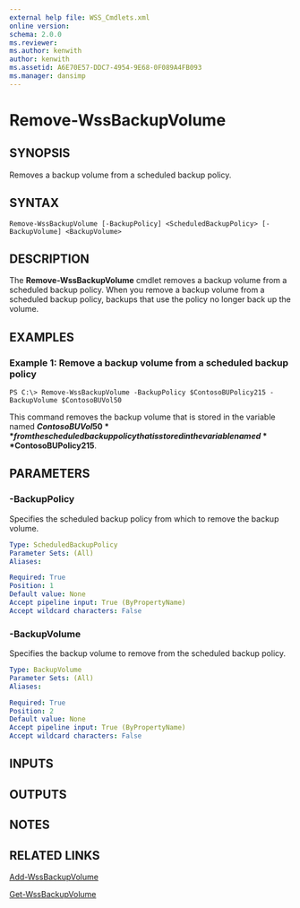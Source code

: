 ```yaml
---
external help file: WSS_Cmdlets.xml
online version: 
schema: 2.0.0
ms.reviewer:
ms.author: kenwith
author: kenwith
ms.assetid: A6E70E57-DDC7-4954-9E68-0F089A4FB093
ms.manager: dansimp
---
```


# Remove-WssBackupVolume

## SYNOPSIS
Removes a backup volume from a scheduled backup policy.

## SYNTAX

```
Remove-WssBackupVolume [-BackupPolicy] <ScheduledBackupPolicy> [-BackupVolume] <BackupVolume>
```

## DESCRIPTION
The **Remove-WssBackupVolume** cmdlet removes a backup volume from a scheduled backup policy.
When you remove a backup volume from a scheduled backup policy, backups that use the policy no longer back up the volume.

## EXAMPLES

### Example 1: Remove a backup volume from a scheduled backup policy
```
PS C:\> Remove-WssBackupVolume -BackupPolicy $ContosoBUPolicy215 -BackupVolume $ContosoBUVol50
```

This command removes the backup volume that is stored in the variable named **$ContosoBUVol50** from the scheduled backup policy that is stored in the variable named **$ContosoBUPolicy215**.

## PARAMETERS

### -BackupPolicy
Specifies the scheduled backup policy from which to remove the backup volume.

```yaml
Type: ScheduledBackupPolicy
Parameter Sets: (All)
Aliases: 

Required: True
Position: 1
Default value: None
Accept pipeline input: True (ByPropertyName)
Accept wildcard characters: False
```

### -BackupVolume
Specifies the backup volume to remove from the scheduled backup policy.

```yaml
Type: BackupVolume
Parameter Sets: (All)
Aliases: 

Required: True
Position: 2
Default value: None
Accept pipeline input: True (ByPropertyName)
Accept wildcard characters: False
```

## INPUTS

## OUTPUTS

## NOTES

## RELATED LINKS

[Add-WssBackupVolume](./Add-WssBackupVolume.md)

[Get-WssBackupVolume](./Get-WssBackupVolume.md)

